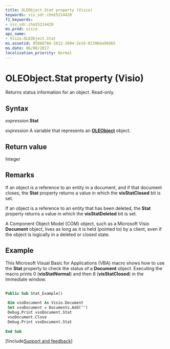 ```yaml
---
title: OLEObject.Stat property (Visio)
keywords: vis_sdr.chm15214420
f1_keywords:
- vis_sdr.chm15214420
ms.prod: visio
api_name:
- Visio.OLEObject.Stat
ms.assetid: 85860766-5b12-2604-2e16-01396da99d65
ms.date: 06/08/2017
localization_priority: Normal
---
```



# OLEObject.Stat property (Visio)

Returns status information for an object. Read-only.


## Syntax

_expression_.**Stat**

_expression_ A variable that represents an **[OLEObject](Visio.OLEObject.md)** object.


## Return value

Integer


## Remarks

If an object is a reference to an entity in a document, and if that document closes, the  **Stat** property returns a value in which the **visStatClosed** bit is set.

If an object is a reference to an entity that has been deleted, the  **Stat** property returns a value in which the **visStatDeleted** bit is set.

A Component Object Model (COM) object, such as a Microsoft Visio  **Document** object, lives as long as it is held (pointed to) by a client, even if the object is logically in a deleted or closed state.


## Example

This Microsoft Visual Basic for Applications (VBA) macro shows how to use the  **Stat** property to check the status of a **Document** object. Executing the macro prints 0 (**visStatNormal**) and then 8 (**visStatClosed**) in the Immediate window.


```vb
 
Public Sub Stat_Example() 
 
 Dim vsoDocument As Visio.Document 
 Set vsoDocument = Documents.Add("") 
 Debug.Print vsoDocument.Stat 
 vsoDocument.Close 
 Debug.Print vsoDocument.Stat 
 
End Sub
```

[!include[Support and feedback](~/includes/feedback-boilerplate.md)]
